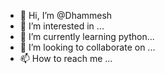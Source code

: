 - 👋 Hi, I’m @Dhammesh
- 👀 I’m interested in ...
- 🌱 I’m currently learning python...
- 💞️ I’m looking to collaborate on ...
- 📫 How to reach me ...

<!---
Dhammesh/Dhammesh is a ✨ special ✨ repository because its `README.md` (this file) appears on your GitHub profile.
You can click the Preview link to take a look at your changes.
--->
